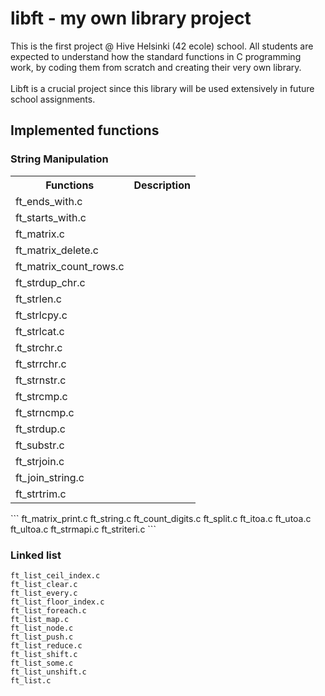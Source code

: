 # libft - my own library project

This is the first project @ Hive Helsinki (42 ecole) school.
All students are expected to understand how the standard functions in C programming work, by coding them from scratch and creating their very own library.<br /><br />
Libft is a crucial project since this library will be used extensively in future school assignments.<br />

## Implemented functions

### String Manipulation

<table>
	<tr>
		<th>Functions</th>
		<th>Description</th>
	</tr>
	<tr>
		<td>ft_ends_with.c</td>
		<td></td>
	</tr>
	<tr>
		<td>ft_starts_with.c</td>
		<td></td>
	</tr>
	<tr>
		<td>ft_matrix.c</td>
		<td></td>
	</tr>
	<tr>
		<td>ft_matrix_delete.c</td>
		<td></td>
	</tr>
	<tr>
		<td>ft_matrix_count_rows.c</td>
		<td></td>
	</tr>
	<tr>
		<td>ft_strdup_chr.c</td>
		<td></td>
	</tr>
	<tr>
		<td>ft_strlen.c</td>
		<td></td>
	</tr>
	<tr>
		<td>ft_strlcpy.c</td>
		<td></td>
	</tr>
	<tr>
		<td>ft_strlcat.c</td>
		<td></td>
	</tr>
	<tr>
		<td>ft_strchr.c</td>
		<td></td>
	</tr>
	<tr>
		<td>ft_strrchr.c</td>
		<td></td>
	</tr>
	<tr>
		<td>ft_strnstr.c</td>
		<td></td>
	</tr>
	<tr>
		<td>ft_strcmp.c</td>
		<td></td>
	</tr>
	<tr>
		<td>ft_strncmp.c</td>
		<td></td>
	</tr>
	<tr>
		<td>ft_strdup.c</td>
		<td></td>
	</tr>
	<tr>
		<td>ft_substr.c</td>
		<td></td>
	</tr>
	<tr>
		<td>ft_strjoin.c</td>
		<td></td>
	</tr>
	<tr>
		<td>ft_join_string.c</td>
		<td></td>
	</tr>
	<tr>
		<td>ft_strtrim.c</td>
		<td></td>
	</tr>

</table>
```
ft_matrix_print.c
ft_string.c
ft_count_digits.c
ft_split.c
ft_itoa.c
ft_utoa.c
ft_ultoa.c
ft_strmapi.c
ft_striteri.c
```

### Linked list
```
ft_list_ceil_index.c
ft_list_clear.c
ft_list_every.c
ft_list_floor_index.c
ft_list_foreach.c
ft_list_map.c
ft_list_node.c
ft_list_push.c
ft_list_reduce.c
ft_list_shift.c
ft_list_some.c
ft_list_unshift.c
ft_list.c
```
